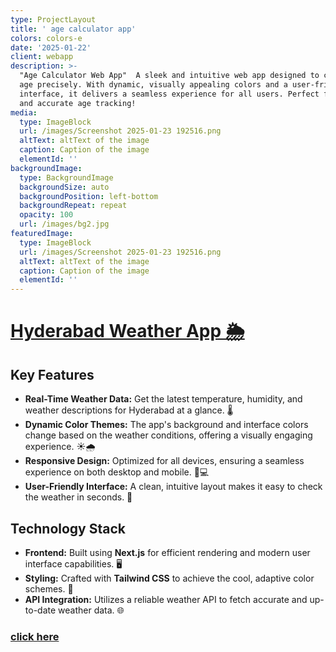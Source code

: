 ```yaml
---
type: ProjectLayout
title: ' age calculator app'
colors: colors-e
date: '2025-01-22'
client: webapp
description: >-
  "Age Calculator Web App"  A sleek and intuitive web app designed to calculate
  age precisely. With dynamic, visually appealing colors and a user-friendly
  interface, it delivers a seamless experience for all users. Perfect for quick
  and accurate age tracking!
media:
  type: ImageBlock
  url: /images/Screenshot 2025-01-23 192516.png
  altText: altText of the image
  caption: Caption of the image
  elementId: ''
backgroundImage:
  type: BackgroundImage
  backgroundSize: auto
  backgroundPosition: left-bottom
  backgroundRepeat: repeat
  opacity: 100
  url: /images/bg2.jpg
featuredImage:
  type: ImageBlock
  url: /images/Screenshot 2025-01-23 192516.png
  altText: altText of the image
  caption: Caption of the image
  elementId: ''
---
```

# [Hyderabad Weather App 🌦️](https://llamacoder.together.ai/share/v2/8biQJJhlUgmnw-UQ)

## Key Features

*   **Real-Time Weather Data:** Get the latest temperature, humidity, and weather descriptions for Hyderabad at a glance. 🌡️
*   **Dynamic Color Themes:** The app's background and interface colors change based on the weather conditions, offering a visually engaging experience. ☀️🌧️
*   **Responsive Design:** Optimized for all devices, ensuring a seamless experience on both desktop and mobile. 📱💻
*   **User-Friendly Interface:** A clean, intuitive layout makes it easy to check the weather in seconds. 🚀

## Technology Stack

*   **Frontend:** Built using **Next.js** for efficient rendering and modern user interface capabilities. 🖥️
*   **Styling:** Crafted with **Tailwind CSS** to achieve the cool, adaptive color schemes. 🎨
*   **API Integration:** Utilizes a reliable weather API to fetch accurate and up-to-date weather data. 🌐

### [click here](https://llamacoder.together.ai/share/v2/8biQJJhlUgmnw-UQ)

